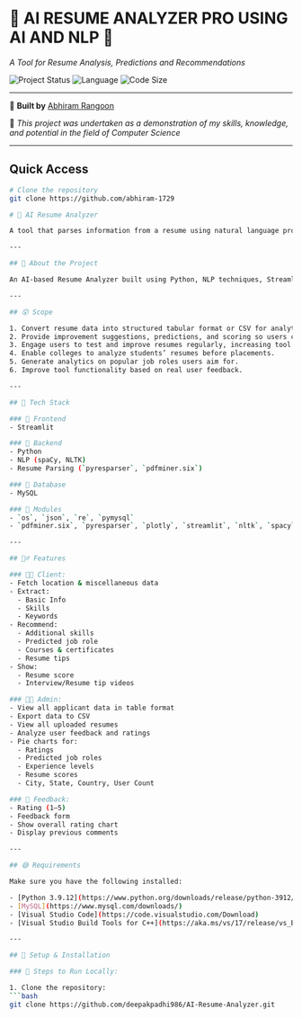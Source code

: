 # 🌴 AI RESUME ANALYZER PRO USING AI AND NLP 🌴  
*A Tool for Resume Analysis, Predictions and Recommendations*

![Project Status](https://img.shields.io/badge/Status-Active-brightgreen) 
![Language](https://img.shields.io/badge/Python-3.9.12-yellow) 
![Code Size](https://img.shields.io/github/repo-size/deepakpadhi986/AI-Resume-Analyzer)

---

💖 **Built by** [Abhiram Rangoon](https://github.com/abhiram-1729)    

🚀 *This project was undertaken as a demonstration of my skills, knowledge, and potential in the field of Computer Science*

---

## Quick Access
```bash
# Clone the repository
git clone https://github.com/abhiram-1729

# 🧠 AI Resume Analyzer

A tool that parses information from a resume using natural language processing (NLP), finds keywords, clusters them into sectors, and provides recommendations, predictions, and analytics to both applicants and recruiters based on keyword matching.

---

## 🥱 About the Project

An AI-based Resume Analyzer built using Python, NLP techniques, Streamlit, and MySQL to automate the resume screening process. The tool extracts relevant fields from resumes, matches them with job descriptions, and visually represents insights and scores.

---

## 😲 Scope

1. Convert resume data into structured tabular format or CSV for analytics.
2. Provide improvement suggestions, predictions, and scoring so users can enhance their resumes.
3. Engage users to test and improve resumes regularly, increasing tool traffic.
4. Enable colleges to analyze students’ resumes before placements.
5. Generate analytics on popular job roles users aim for.
6. Improve tool functionality based on real user feedback.

---

## 🍻 Tech Stack

### 🔧 Frontend
- Streamlit

### 🧠 Backend
- Python
- NLP (spaCy, NLTK)
- Resume Parsing (`pyresparser`, `pdfminer.six`)

### 💾 Database
- MySQL

### 🧩 Modules
- `os`, `json`, `re`, `pymysql`
- `pdfminer.six`, `pyresparser`, `plotly`, `streamlit`, `nltk`, `spacy`

---

## 🤦‍♂️ Features

### 👨‍💻 Client:
- Fetch location & miscellaneous data
- Extract:
  - Basic Info
  - Skills
  - Keywords
- Recommend:
  - Additional skills
  - Predicted job role
  - Courses & certificates
  - Resume tips
- Show:
  - Resume score
  - Interview/Resume tip videos

### 🧑‍💼 Admin:
- View all applicant data in table format
- Export data to CSV
- View all uploaded resumes
- Analyze user feedback and ratings
- Pie charts for:
  - Ratings
  - Predicted job roles
  - Experience levels
  - Resume scores
  - City, State, Country, User Count

### 💬 Feedback:
- Rating (1–5)
- Feedback form
- Show overall rating chart
- Display previous comments

---

## 😅 Requirements

Make sure you have the following installed:

- [Python 3.9.12](https://www.python.org/downloads/release/python-3912/)
- [MySQL](https://www.mysql.com/downloads/)
- [Visual Studio Code](https://code.visualstudio.com/Download)
- [Visual Studio Build Tools for C++](https://aka.ms/vs/17/release/vs_BuildTools.exe)

---

## 👀 Setup & Installation

### 🔧 Steps to Run Locally:

1. Clone the repository:
```bash
git clone https://github.com/deepakpadhi986/AI-Resume-Analyzer.git
